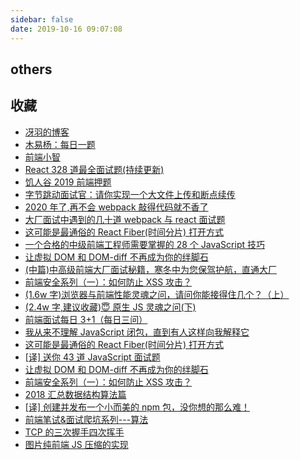 ```yaml
---
sidebar: false
date: 2019-10-16 09:07:08
---
```


## others

<MainIndex path='others' />

## 收藏

- [冴羽的博客](https://github.com/mqyqingfeng/Blog)
- [木易杨：每日一题](https://muyiy.cn/question/)
- [前端小智](https://github.com/qq449245884/xiaozhi)
- [React 328 道最全面试题(持续更新)](https://juejin.im/post/5d310e8bf265da1bd261259d)
- [饥人谷 2019 前端押题](https://juejin.im/post/5c91bbc96fb9a070c9759a64)
- [字节跳动面试官：请你实现一个大文件上传和断点续传](https://juejin.im/post/5dff8a26e51d4558105420ed)
- [2020 年了,再不会 webpack 敲得代码就不香了](https://juejin.im/post/5de87444518825124c50cd36)
- [大厂面试中遇到的几十道 webpack 与 react 面试题](https://juejin.im/post/5e03fe81f265da33cd03c0fd)
- [这可能是最通俗的 React Fiber(时间分片) 打开方式](https://juejin.im/post/5dadc6045188255a270a0f85)
- [一个合格的中级前端工程师需要掌握的 28 个 JavaScript 技巧](https://juejin.im/post/5cef46226fb9a07eaf2b7516)
- [让虚拟 DOM 和 DOM-diff 不再成为你的绊脚石](https://juejin.im/post/5c8e5e4951882545c109ae9c)
- [(中篇)中高级前端大厂面试秘籍，寒冬中为您保驾护航，直通大厂](https://juejin.im/post/5c92f499f265da612647b754)
- [前端安全系列（一）：如何防止 XSS 攻击？](https://juejin.im/post/5bad9140e51d450e935c6d64)
- [(1.6w 字)浏览器与前端性能灵魂之问，请问你能接得住几个？（上）](https://juejin.im/post/5df5bcea6fb9a016091def69)
- [(2.4w 字,建议收藏)😇 原生 JS 灵魂之问(下)](https://juejin.im/post/5dd8b3a851882572f56b578f)
- [前端面试每日 3+1（每日三问）](https://github.com/haizlin/fe-interview)
- [我从来不理解 JavaScript 闭包，直到有人这样向我解释它](https://juejin.im/post/5cf468a9f265da1bb77652aa)
- [这可能是最通俗的 React Fiber(时间分片) 打开方式](https://juejin.im/post/5dadc6045188255a270a0f85)
- [[译] 送你 43 道 JavaScript 面试题](https://juejin.im/post/5d0644976fb9a07ed064b0ca)
- [让虚拟 DOM 和 DOM-diff 不再成为你的绊脚石](https://juejin.im/post/5c8e5e4951882545c109ae9c)
- [前端安全系列（一）：如何防止 XSS 攻击？](https://juejin.im/post/5bad9140e51d450e935c6d64)
- [2018 汇总数据结构算法篇](https://mp.weixin.qq.com/s?__biz=MjM5MzA1Mzc3Nw==&mid=2247484900&idx=1&sn=b2e93552783b39db516b56158f295aff&chksm=a69da8da91ea21cc3c5d2837f5cf3cb735a0369fbdffffb413819f444e2d08210bce4f4741f8&token=1716948717&lang=zh_CN#rd)
- [[译] 创建并发布一个小而美的 npm 包，没你想的那么难！](https://juejin.im/post/5c26c1b65188252dcb312ad6)
- [前端笔试&面试爬坑系列---算法](https://juejin.im/post/5b72f0caf265da282809f3b5)
- [TCP 的三次握手四次挥手](https://juejin.im/post/5a0444d45188255ea95b66bc)
- [图片纯前端 JS 压缩的实现](https://juejin.im/post/5bec3c6cf265da614312a0fa)
